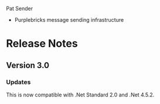 Pat Sender 
- Purplebricks message sending infrastructure

# Release Notes

## Version 3.0

### Updates 
This is now compatible with .Net Standard 2.0 and .Net 4.5.2. 